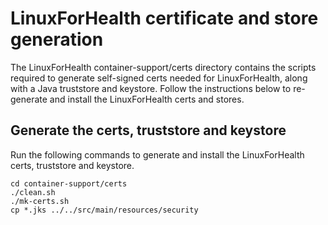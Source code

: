 # LinuxForHealth certificate and store generation

The LinuxForHealth container-support/certs directory contains the scripts required to generate self-signed certs needed for LinuxForHealth, along with a Java truststore and keystore. Follow the instructions below to re-generate and install the LinuxForHealth certs and stores.

## Generate the certs, truststore and keystore

Run the following commands to generate and install the LinuxForHealth certs, truststore and keystore.

```shell script
cd container-support/certs
./clean.sh
./mk-certs.sh
cp *.jks ../../src/main/resources/security
```

